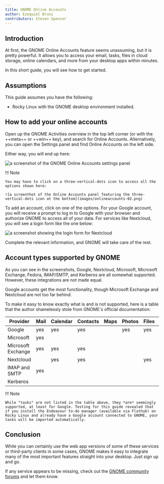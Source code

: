 ```yaml
---
title: GNOME Online Accounts
author: Ezequiel Bruni
contributors: Steven Spencer
---
```


## Introduction

At first, the GNOME Online Accounts feature seems unassuming, but it is pretty powerful. It allows you to access your email, tasks, files in cloud storage, online calendars, and more from your desktop apps within minutes.

In this short guide, you will see how to get started.

## Assumptions

This guide assumes you have the following:

* Rocky Linux with the GNOME desktop environment installed.

## How to add your online accounts

Open up the GNOME Activities overview in the top left corner (or with the ++meta++ or ++win++ key), and search for Online Accounts. Alternatively, you can open the Settings panel and find Online Accounts on the left side.

Either way, you will end up here:

![a screenshot of the GNOME Online Accounts settings panel](images/onlineaccounts-01.png)

!!! Note

    You may have to click on a three-vertical-dots icon to access all the options shown here:

    ![a screenthot of the Online Accounts panel featuring the three-vertical-dots icon at the bottom](images/onlineaccounts-02.png)

To add an account, click on one of the options. For your Google account, you will receive a prompt to log in to Google with your browser and authorize GNOME to access all of your data. For services like Nextcloud, you will see a login form like the one below:

![a screenshot showing the login form for Nextcloud](images/onlineaccounts-03.png)

Complete the relevant information, and GNOME will take care of the rest.

## Account types supported by GNOME

As you can see in the screenshots, Google, Nextcloud, Microsoft, Microsoft Exchange, Fedora, IMAP/SMTP, and Kerberos are all somewhat supported. However, these integrations are not made equal.

Google accounts get the most functionality, though Microsoft Exchange and Nextcloud are not too far behind.

To make it easy to know exactly what is and is not supported, here is a table that the author shamelessly stole from GNOME's official documentation:

| **Provider**       | **Mail** | **Calendar** | **Contacts** | **Maps** | **Photos** | **Files** | **Ticketing** |
| ------------------ | -------- | ------------ | ------------ | -------- | ---------- | --------- | ------------- |
| Google             | yes      | yes          | yes          |          | yes        | yes       |               |
| Microsoft          | yes      |              |              |          |            |           |               |
| Microsoft Exchange | yes      | yes          | yes          |          |            |           |               |
| Nextcloud          |          | yes          | yes          |          |            | yes       |               |
| IMAP and SMTP      | yes      |              |              |          |            |           |               |
| Kerberos           |          |              |              |          |            |           | yes           |

!!! Note

    While "tasks" are not listed in the table above, they *are* seemingly supported, at least for Google. Testing for this guide revealed that if you install the Endeavour to-do manager (available via Flathub) on Rocky Linux and already have a Google account connected to GNOME, your tasks will be imported automatically.

## Conclusion

While you can certainly use the web app versions of some of these services or third-party clients in some cases, GNOME makes it easy to integrate many of the most important features straight into your desktop. Just sign up and go.

If any service appears to be missing, check out the [GNOME community forums](https://discourse.gnome.org) and let them know.
